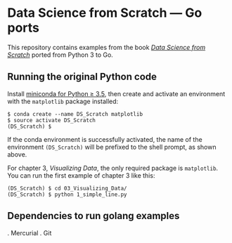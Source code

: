 # Data Science from Scratch — Go ports

This repository contains examples from the book [_Data Science from Scratch_](http://joelgrus.com/2015/04/26/data-science-from-scratch-first-principles-with-python/) ported from Python 3 to Go.

## Running the original Python code

Install [miniconda for Python ≥ 3.5](http://conda.pydata.org/miniconda.html), then create and activate an environment with the `matplotlib` package installed:

    $ conda create --name DS_Scratch matplotlib
    $ source activate DS_Scratch
    (DS_Scratch) $

If the conda environment is successfully activated, the name of the environment `(DS_Scratch)` will be prefixed to the shell prompt, as shown above.

For chapter 3, _Visualizing Data_, the only required package is `matplotlib`. You can run the first example of chapter 3 like this:

    (DS_Scratch) $ cd 03_Visualizing_Data/
    (DS_Scratch) $ python 1_simple_line.py

## Dependencies to run golang examples

  . Mercurial
  . Git
